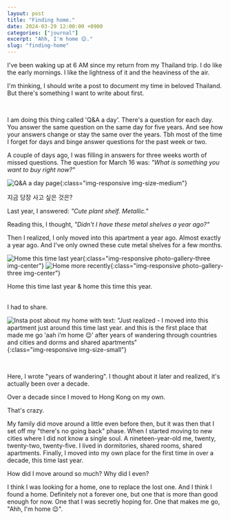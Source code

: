 ```yaml
---
layout: post
title: "Finding home."
date: 2024-03-29 12:00:00 +0900
categories: ["journal"]
excerpt: "Ahh, I'm home 😌."
slug: "finding-home"
---
```


I've been waking up at 6 AM since my return from my Thailand trip. I do like the early mornings. I like the lightness of it and the heaviness of the air. 

I'm thinking, I should write a post to document my time in beloved Thailand. But there's something I want to write about first. 

<br />

I am doing this thing called 'Q&A a day'. There's a question for each day. You answer the same question on the same day for five years. And see how your answers change or stay the same over the years. Tbh most of the time I forget for days and binge answer questions for the past week or two.


A couple of days ago, I was filling in answers for three weeks worth of missed questions. The question for March 16 was: *"What is something you want to buy right now?"*

![Q&A a day page]({{site.baseurl}}/assets/images/post-2024-03-29-qna.jpeg){:class="img-responsive img-size-medium"}
<figcaption>지금 당장 사고 싶은 것은?</figcaption>

Last year, I answered: *"Cute plant shelf. Metallic."*

Reading this, I thought, *"Didn't I have these metal shelves a year ago?"*

Then I realized, I only moved into this apartment a year ago. Almost exactly a year ago. And I've only owned these cute metal shelves for a few months. 

![Home this time last year]({{site.baseurl}}/assets/images/post-2024-03-29-last-year.jpeg){:class="img-responsive photo-gallery-three img-center"}
![Home more recently]({{site.baseurl}}/assets/images/post-2024-03-29-home-now.jpg){:class="img-responsive photo-gallery-three img-center"}
<figcaption>Home this time last year & home this time this year.</figcaption>

<br />

I had to share. 

![Insta post about my home with text: "Just realized - I moved into this apartment just around this time last year. and this is the first place that made me go ‘aah i’m home 😌’ after years of wandering through countries and cities and dorms and shared apartments"]({{site.baseurl}}/assets/images/post-2024-03-29-insta.PNG){:class="img-responsive img-size-small"}

<br />

Here, I wrote "years of wandering". I thought about it later and realized, it's actually been over a decade.

Over a decade since I moved to Hong Kong on my own. 

That's crazy.

My family did move around a little even before then, but it was then that I set off my "there's no going back" phase. When I started moving to new cities where I did not know a single soul. A nineteen-year-old me, twenty, twenty-two, twenty-five. I lived in dormitories, shared rooms, shared apartments. Finally, I moved into my own place for the first time in over a decade, this time last year. 

How did I move around so much? Why did I even? 

I think I was looking for a home, one to replace the lost one. And I think I found a home. Definitely not a forever one, but one that is more than good enough for now. One that I was secretly hoping for. One that makes me go, "Ahh, I'm home 😌".

